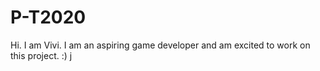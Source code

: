 # P-T2020

Hi. I am Vivi. I am an aspiring game developer and am excited to work on this project. :)
j

